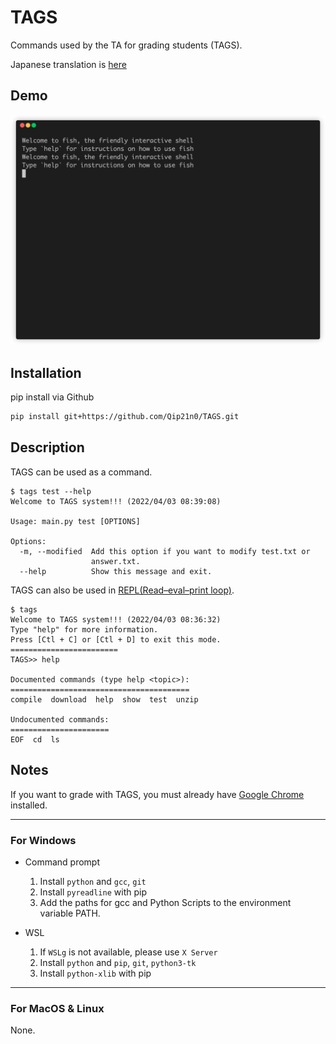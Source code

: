 # TAGS
Commands used by the TA for grading students (TAGS).

Japanese translation is [here](https://github.com/Qip21n0/TAGS/blob/main/README_jp.md)

## Demo
![demo](https://github.com/Qip21n0/TAGS/blob/main/gif/demo.gif)

## Installation
pip install via Github
```bash
pip install git+https://github.com/Qip21n0/TAGS.git
```

## Description
TAGS can be used as a command.
```
$ tags test --help
Welcome to TAGS system!!! (2022/04/03 08:39:08)

Usage: main.py test [OPTIONS]

Options:
  -m, --modified  Add this option if you want to modify test.txt or
                  answer.txt.
  --help          Show this message and exit.
```

TAGS can also be used in [REPL(Read–eval–print loop)](https://en.wikipedia.org/wiki/Read%E2%80%93eval%E2%80%93print_loop).
```
$ tags
Welcome to TAGS system!!! (2022/04/03 08:36:32)
Type "help" for more information.
Press [Ctl + C] or [Ctl + D] to exit this mode.
======================== 
TAGS>> help

Documented commands (type help <topic>):
========================================
compile  download  help  show  test  unzip

Undocumented commands:
======================
EOF  cd  ls
```

## Notes
If you want to grade with TAGS, you must already have [Google Chrome](https://www.google.com/intl/en/chrome/) installed. 

---
### For **Windows**

- Command prompt
  1. Install `python` and `gcc`, `git`
  2. Install `pyreadline` with pip
  3. Add the paths for gcc and Python Scripts to the environment variable PATH.

- WSL
  1. If `WSLg` is not available, please use `X Server`
  2. Install `python` and `pip`, `git`, `python3-tk`
  3. Install `python-xlib` with pip

---
### For MacOS & Linux
None.